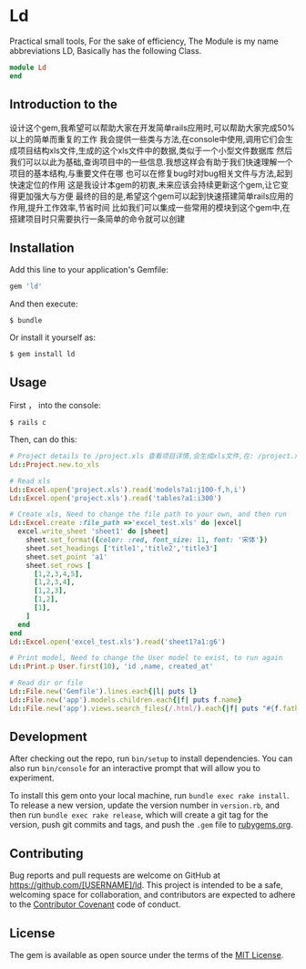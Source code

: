 # Ld

Practical small tools,
For the sake of efficiency,
The Module is my name abbreviations LD,
Basically has the following Class.


```ruby
module Ld
end
```
## Introduction to the

  设计这个gem,我希望可以帮助大家在开发简单rails应用时,可以帮助大家完成50%以上的简单而重复的工作
  我会提供一些类与方法,在console中使用,调用它们会生成项目结构xls文件,生成的这个xls文件中的数据,类似于一个小型文件数据库
  然后我们可以以此为基础,查询项目中的一些信息.我想这样会有助于我们快速理解一个项目的基本结构,与重要文件在哪
  也可以在修复bug时对bug相关文件与方法,起到快速定位的作用
  这是我设计本gem的初衷,未来应该会持续更新这个gem,让它变得更加强大与方便
  最终的目的是,希望这个gem可以起到快速搭建简单rails应用的作用,提升工作效率,节省时间
  比如我们可以集成一些常用的模块到这个gem中,在搭建项目时只需要执行一条简单的命令就可以创建

## Installation

Add this line to your application's Gemfile:

```ruby
gem 'ld'
```

And then execute:

    $ bundle

Or install it yourself as:

    $ gem install ld

## Usage

First ， into the console:

    $ rails c

Then, can do this:

```ruby
# Project details to /project.xls 查看项目详情,会生成xls文件,在: /project.xls
Ld::Project.new.to_xls

# Read xls
Ld::Excel.open('project.xls').read('models?a1:j100-f,h,i')
Ld::Excel.open('project.xls').read('tables?a1:i300')

# Create xls, Need to change the file path to your own, and then run
Ld::Excel.create :file_path =>'excel_test.xls' do |excel|
  excel.write_sheet 'sheet1' do |sheet|
    sheet.set_format({color: :red, font_size: 11, font: '宋体'})
    sheet.set_headings ['title1','title2','title3']
    sheet.set_point 'a1'
    sheet.set_rows [
      [1,2,3,4,5],
      [1,2,3,4],
      [1,2,3],
      [1,2],
      [1],
    ]
  end
end
Ld::Excel.open('excel_test.xls').read('sheet1?a1:g6')

# Print model, Need to change the User model to exist, to run again
Ld::Print.p User.first(10), 'id ,name, created_at'

# Read dir or file
Ld::File.new('Gemfile').lines.each{|l| puts l}
Ld::File.new('app').models.children.each{|f| puts f.name}
Ld::File.new('app').views.search_files(/.html/).each{|f| puts "#{f.father.name} : #{f.name}"}

```

## Development

After checking out the repo, run `bin/setup` to install dependencies. You can also run `bin/console` for an interactive prompt that will allow you to experiment.

To install this gem onto your local machine, run `bundle exec rake install`. To release a new version, update the version number in `version.rb`, and then run `bundle exec rake release`, which will create a git tag for the version, push git commits and tags, and push the `.gem` file to [rubygems.org](https://rubygems.org).

## Contributing

Bug reports and pull requests are welcome on GitHub at https://github.com/[USERNAME]/ld. This project is intended to be a safe, welcoming space for collaboration, and contributors are expected to adhere to the [Contributor Covenant](http://contributor-covenant.org) code of conduct.


## License

The gem is available as open source under the terms of the [MIT License](http://opensource.org/licenses/MIT).

##
